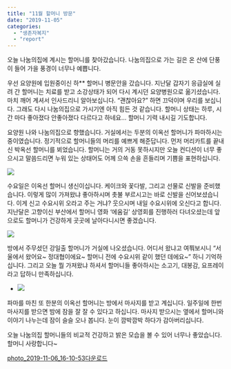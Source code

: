 ```yaml
---
title: "11월 할머니 방문"
date: "2019-11-05"
categories: 
  - "생존자복지"
  - "report"
---
```


오늘 나눔의집에 계시는 할머니를 찾아갔습니다. 나눔의집으로 가는 길은 온 산에 단풍이 들어 가을 풍경이 너무나 예쁩니다.

우선 요양원에 입원중이신 하\*\* 할머니 병문안을 갔습니다. 지난달 갑자기 응급실에 실려 간 할머니는 치료를 받고 소강상태가 되어 다시 계시던 요양병원으로 옮기셨습니다. 마치 깨어 계셔서 인사드리니 알아보십니다. “괜찮아요?” 하면 끄덕이며 우리를 보십니다. 그래도 다시 나눔의집으로 가시기엔 아직 힘든 것 같습니다. 할머니 상태는 하루, 시간 마다 좋아졌다 안좋아졌다 다르다고 하네요... 할머니 기력 내시길 기도합니다.

요양원 나와 나눔의집으로 향했습니다. 거실에서는 두분의 이옥선 할머니가 파마하시는 중이였습니다. 정기적으로 할머니들의 머리를 예쁘게 해준답니다. 먼저 머리카트를 끝내신 박옥선 할머니를 뵈었습니다. 할머니는 거의 거동 못하시지만 오늘 컨디션이 너무 좋으시고 말씀드리면 누워 있는 상태어도 어께 으쓱 손을 흔들리며 기쁨을 표현하십니다.

![](https://womenandwar.net/kr/wp-content/uploads/2019/11/photo_2019-11-06_16-11-25-1-768x1024.jpg)

수요일은 이옥선 할머니 생신이십니다. 케이크와 꽃다발, 그리고 선물로 신발을 준비했습니다. 이렇게 많이 가져왔냐 좋아하시며 촛불 부르시고는 바로 신발을 신어보셨습니다. 이게 신고 수요시위 오라고 주는 거냐? 웃으시며 내일 수요시위에 오신다고 합니다. 지난달은 고향이신 부산에서 할머니 영화 ‘에움길’ 상영회를 진행하러 다녀오셨는데 앞으로도 할머니가 건강하게 곳곳에 날아다니시면 좋겠습니다.

![](https://womenandwar.net/kr/wp-content/uploads/2019/11/photo_2019-11-06_16-10-53-2-768x1024.jpg)

방에서 주무셨던 강일출 할머니가 거실에 나오셨습니다. 어디서 왔냐고 여쭤보시니 “서울에서 왔어요~ 정대협이에요~ 할머니 전에 수요시위 같이 했던 데에요~” 하니 기억하십니다. 그리고 오늘 뭘 가져왔냐 하셔서 할머니들 좋아하시는 소고기, 대봉감, 요프레이라고 답하니 만족하십니다.

- ![](https://womenandwar.net/kr/wp-content/uploads/2019/11/photo_2019-11-06_16-12-54-1-1024x768.jpg)
    

파마를 마친 또 한분의 이옥선 할머니는 방에서 마사지를 받고 계십니다. 일주일에 한번 마사지를 받으면 밤에 잠을 잘 잘 수 있다고 하십니다. 마사지 받으시는 옆에서 할머니와 이야기 나누는데 잠이 슬슬 오나 봅니다. 눈이 깜박깜박 하다가 감아버리십니다.

오늘 나눔의집 할머니들의 비교적 건강하고 밝은 모습을 볼 수 있어 너무나 좋았습니다. 할머니 사랑합니다~

[photo\_2019-11-06\_16-10-53](https://womenandwar.net/kr/wp-content/uploads/2019/11/photo_2019-11-06_16-10-53-1.jpg)[다운로드](https://womenandwar.net/kr/wp-content/uploads/2019/11/photo_2019-11-06_16-10-53-1.jpg)
